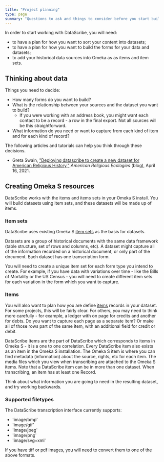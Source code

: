 ```yaml
---
title: "Project planning"
type: page
summary: "Questions to ask and things to consider before you start building your DataScribe projects."
---
```


In order to start working with DataScribe, you will need:

- to have a plan for how you want to sort your content into datasets;
- to have a plan for how you want to build the forms for your data and datasets;
- to add your historical data sources into Omeka as as items and item sets.

## Thinking about data

Things you need to decide:

- How many forms do you want to build?
- What is the relationship between your sources and the dataset you want to build?
  - If you were working with an address book, you might want each contact to be a record - a row in the final export. Not all sources will be this straightforward.
- What information do you need or want to capture from each kind of item and for each kind of record?

The following articles and tutorials can help you think through these decisions.

- Greta Swain, ["Deploying datascribe to create a new dataset for American Religious History,"](https://religiousecologies.org/blog/deploying-datascribe-to-create-a-new-dataset-for-american-religious-history/) *American Religious Ecologies* (blog), April 16, 2021.

## Creating Omeka S resources

DataScribe works with the items and items sets in your Omeka S install. You will build datasets using item sets, and these datasets will be made up of items.

### Item sets

DataScribe uses existing Omeka S [item sets](https://omeka.org/s/docs/user-manual/content/item-sets/) as the basis for datasets.

Datasets are a group of historical documents with the same data framework (table structure, set of rows and columns, etc). A dataset might capture all of the information recorded on a historical document, or only part of the document. Each dataset has one transcription form.

You will need to create a unique item set for each form type you intend to create. For example, if you have data with variations over time - like the Bills of Mortality or the US Census - you will need to create different item sets for each variation in the form which you want to capture.

### Items

You will also want to plan how you are define [items](https://omeka.org/s/docs/user-manual/content/items/) records in your dataset. For some projects, this will be fairly clear. For others, you may need to think more carefully - for example, a ledger with on page for credits and another for debts. Do you want to capture each page as a separate item? Or make all of those rows part of the same item, with an additional field for credit or debit.

DataScribe Items are the part of DataScribe which corresponds to items in Omeka S - it is a one to one correlation. Every DataScribe item also exists as an item in the Omeka S installation. The Omeka S item is where you can find metadata (information) about the source, rights, etc for each item. The media files which you view when transcribing are attached to the Omeka S items. Note that a DataScribe item can be in more than one dataset. When transcribing, an item has at least one Record.

Think about what information you are going to need in the resulting dataset, and try working backwards.

### Supported filetypes

The DataScribe transcription interface currently supports:

- 'image/bmp'
- 'image/gif'
- 'image/jpeg'
- 'image/png'
- 'image/svg+xml'

If you have tiff or pdf images, you will need to convert them to one of the above formats.
